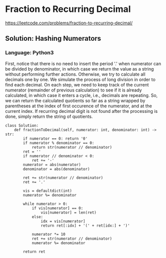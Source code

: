 # Fraction to Recurring Decimal
https://leetcode.com/problems/fraction-to-recurring-decimal/

## Solution: Hashing Numerators
### Language: Python3

First, notice that there is no need to insert the period '.' when numerator can be divided by denominator, in which case we return the value as a string without performing further actions. Otherwise, we try to calculate all decimals one by one. We simulate the process of long division in order to find each decimal. On each step, we need to keep track of the current numerator (remainder of previous calculation) to see if it is already calculated, in which case it enters a cycle, i.e., decimals are repeating. So, we can return the calculated quotients so far as a string wrapped by parentheses at the index of first occurence of the numerator, and at the current index. If recurring decimal digit is not found after the processing is done, simply return the string of quotients.

```python3
class Solution:
    def fractionToDecimal(self, numerator: int, denominator: int) -> str:
        if numerator == 0: return '0'
        if numerator % denominator == 0:
            return str(numerator // denominator)
        ret = ''
        if numerator // denominator < 0:
            ret += '-'
        numerator = abs(numerator)
        denominator = abs(denominator)
        
        ret += str(numerator // denominator)
        ret += '.'
        
        vis = defaultdict(int)
        numerator %= denominator
        
        while numerator > 0:
            if vis[numerator] == 0:
                vis[numerator] = len(ret)
            else:
                idx = vis[numerator]
                return ret[:idx] + '(' + ret[idx:] + ')'
            
            numerator *= 10
            ret += str(numerator // denominator)
            numerator %= denominator
            
        return ret
```


